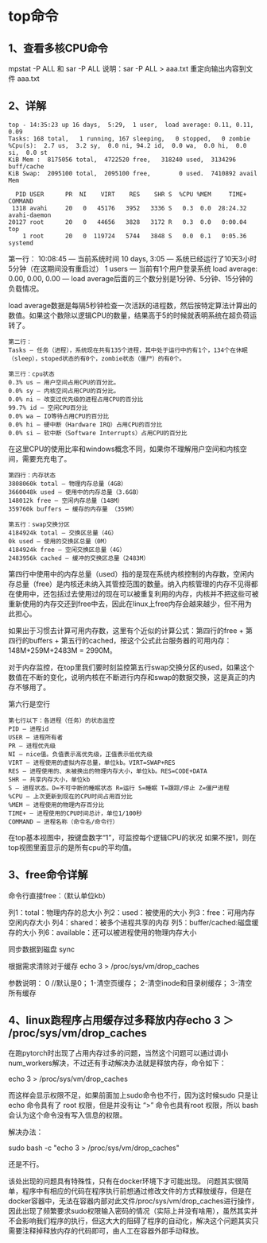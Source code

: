 # top命令

## 1、查看多核CPU命令
mpstat -P ALL  和  sar -P ALL 
说明：sar -P ALL > aaa.txt   重定向输出内容到文件 aaa.txt

## 2、详解
```
top - 14:35:23 up 16 days,  5:29,  1 user,  load average: 0.11, 0.11, 0.09
Tasks: 168 total,   1 running, 167 sleeping,   0 stopped,   0 zombie
%Cpu(s):  2.7 us,  3.2 sy,  0.0 ni, 94.2 id,  0.0 wa,  0.0 hi,  0.0 si,  0.0 st
KiB Mem :  8175056 total,  4722520 free,   318240 used,  3134296 buff/cache
KiB Swap:  2095100 total,  2095100 free,        0 used.  7410892 avail Mem

  PID USER      PR  NI    VIRT    RES    SHR S  %CPU %MEM     TIME+ COMMAND
 1318 avahi     20   0   45176   3952   3336 S   0.3  0.0  28:24.32 avahi-daemon
20127 root      20   0   44656   3828   3172 R   0.3  0.0   0:00.04 top
    1 root      20   0  119724   5744   3848 S   0.0  0.1   0:05.36 systemd
```

 第一行：
    10:08:45 — 当前系统时间
    10 days, 3:05 — 系统已经运行了10天3小时5分钟（在这期间没有重启过）
    1 users — 当前有1个用户登录系统
    load average: 0.00, 0.00, 0.00 — load average后面的三个数分别是1分钟、5分钟、15分钟的负载情况。

load average数据是每隔5秒钟检查一次活跃的进程数，然后按特定算法计算出的数值。如果这个数除以逻辑CPU的数量，结果高于5的时候就表明系统在超负荷运转了。

    第二行：
    Tasks — 任务（进程），系统现在共有135个进程，其中处于运行中的有1个，134个在休眠（sleep），stoped状态的有0个，zombie状态（僵尸）的有0个。

    第三行：cpu状态
    0.3% us — 用户空间占用CPU的百分比。
    0.0% sy — 内核空间占用CPU的百分比。
    0.0% ni — 改变过优先级的进程占用CPU的百分比
    99.7% id — 空闲CPU百分比
    0.0% wa — IO等待占用CPU的百分比
    0.0% hi — 硬中断（Hardware IRQ）占用CPU的百分比
    0.0% si — 软中断（Software Interrupts）占用CPU的百分比

在这里CPU的使用比率和windows概念不同，如果你不理解用户空间和内核空间，需要充充电了。

    第四行：内存状态
    3808060k total — 物理内存总量（4GB）
    3660048k used — 使用中的内存总量（3.6GB）
    148012k free — 空闲内存总量（148M）
    359760k buffers — 缓存的内存量 （359M）

    第五行：swap交换分区
    4184924k total — 交换区总量（4G）
    0k used — 使用的交换区总量（0M）
    4184924k free — 空闲交换区总量（4G）
    2483956k cached — 缓冲的交换区总量（2483M）

第四行中使用中的内存总量（used）指的是现在系统内核控制的内存数，空闲内存总量（free）是内核还未纳入其管控范围的数量。纳入内核管理的内存不见得都在使用中，还包括过去使用过的现在可以被重复利用的内存，内核并不把这些可被重新使用的内存交还到free中去，因此在linux上free内存会越来越少，但不用为此担心。

如果出于习惯去计算可用内存数，这里有个近似的计算公式：第四行的free + 第四行的buffers + 第五行的cached，按这个公式此台服务器的可用内存：148M+259M+2483M = 2990M。

对于内存监控，在top里我们要时刻监控第五行swap交换分区的used，如果这个数值在不断的变化，说明内核在不断进行内存和swap的数据交换，这是真正的内存不够用了。

 第六行是空行

    第七行以下：各进程（任务）的状态监控
    PID — 进程id
    USER — 进程所有者
    PR — 进程优先级
    NI — nice值。负值表示高优先级，正值表示低优先级
    VIRT — 进程使用的虚拟内存总量，单位kb。VIRT=SWAP+RES
    RES — 进程使用的、未被换出的物理内存大小，单位kb。RES=CODE+DATA
    SHR — 共享内存大小，单位kb
    S — 进程状态。D=不可中断的睡眠状态 R=运行 S=睡眠 T=跟踪/停止 Z=僵尸进程
    %CPU — 上次更新到现在的CPU时间占用百分比
    %MEM — 进程使用的物理内存百分比
    TIME+ — 进程使用的CPU时间总计，单位1/100秒
    COMMAND — 进程名称（命令名/命令行）



在top基本视图中，按键盘数字“1”，可监控每个逻辑CPU的状况
如果不按1，则在top视图里面显示的是所有cpu的平均值。

## 3、free命令详解
命令行直接free：（默认单位kb）

列1：total：物理内存的总大小
列2：used：被使用的大小
列3：free：可用内存空闲内存大小
列4：shared：被多个进程共享的内存
列5：buffer/cached:磁盘缓存的大小
列6：available：还可以被进程使用的物理内存大小

同步数据到磁盘
sync

根据需求清除对于缓存
echo 3 > /proc/sys/vm/drop_caches

参数说明：
0 //默认是0；
1-清空页缓存；
2-清空inode和目录树缓存；
3-清空所有缓存

## 4、linux跑程序占用缓存过多释放内存echo 3 ＞ /proc/sys/vm/drop_caches
在跑pytorch时出现了占用内存过多的问题，当然这个问题可以通过调小num_workers解决，不过还有手动解决办法就是释放内存，命令如下：

echo 3 > /proc/sys/vm/drop_caches

而这样会显示权限不足，如果前面加上sudo命令也不行，因为这时候sudo 只是让 echo 命令具有了 root 权限，但是并没有让 “>” 命令也具有root 权限，所以 bash 会认为这个命令没有写入信息的权限。

解决办法：

sudo bash -c "echo 3 > /proc/sys/vm/drop_caches" 

还是不行。

该处出现的问题具有特殊性，只有在docker环境下才可能出现。
问题其实很简单，程序中有相应的代码在程序执行前想通过修改文件的方式释放缓存，但是在docker容器中，无法在容器内部对此文件/proc/sys/vm/drop_caches进行操作，因此出现了频繁要求sudo权限输入密码的情况（实际上并没有啥用），虽然其实并不会影响我们程序的执行，但这大大的阻碍了程序的自动化，解决这个问题其实只需要注释掉释放内存的代码即可，由人工在容器外部手动释放。




